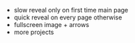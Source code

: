 * slow reveal only on first time main page
* quick reveal on every page otherwise
* fullscreen image + arrows
* more projects
